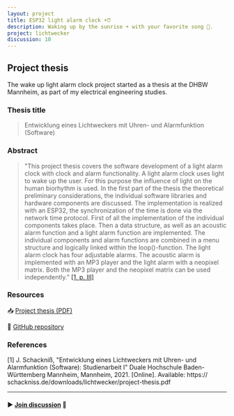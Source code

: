 ```yaml
---
layout: project
title: ESP32 light alarm clock ☀️⏰
description: Waking up by the sunrise ☀️ with your favorite song 🎵.
project: lichtwecker
discussion: 10
---
```

## Project thesis
The wake up light alarm clock project started as a thesis at the DHBW Mannheim, as part of my electrical engineering studies.

### Thesis title
> Entwicklung eines Lichtweckers mit Uhren- und Alarmfunktion (Software)

### Abstract
> "This project thesis covers the software development of a light alarm clock with clock and alarm functionality. A light alarm clock uses light to wake up the user. For this purpose the influence of light on the human biorhythm is used. In the first part of the thesis the theoretical preliminary considerations, the individual software libraries and hardware components are discussed. The implementation is realized with an ESP32, the synchronization of the time is done via the network time protocol. First of all the implementation of the individual components takes place. Then a data structure, as well as an acoustic alarm function and a light alarm function are implemented. The individual components and alarm functions are combined in a menu structure and logically linked within the loop()-function. The light alarm clock has four adjustable alarms. The acoustic alarm is implemented with an MP3 player and the light alarm with a neopixel matrix. Both the MP3 player and the neopixel matrix can be used independently." [[1, p. III]](#1)

### Resources
<object data="/downloads/lichtwecker/project-thesis.pdf" width="100%" height="600" type='application/pdf'></object>

📥 [Project thesis (PDF)](/downloads/lichtwecker/project-thesis.pdf)

🔗 [GitHub repository](https://github.com/schackniss/esp32-lichtwecker)

### References
<a id="1">[1]</a>
J. Schackniß, "Entwicklung eines Lichtweckers mit Uhren- und Alarmfunktion (Software): Studienarbeit I" Duale Hochschule Baden-Württemberg Mannheim, Mannheim, 2021. [Online]. Available: https://​schackniss.de​/​downloads/​lichtwecker/​project-​thesis.pdf

---

#### ▶ [Join discussion](https://github.com/schackniss/schackniss.de/discussions/10) 💬